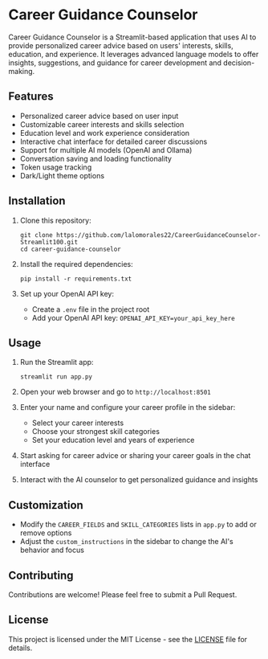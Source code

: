 # Career Guidance Counselor

Career Guidance Counselor is a Streamlit-based application that uses AI to provide personalized career advice based on users' interests, skills, education, and experience. It leverages advanced language models to offer insights, suggestions, and guidance for career development and decision-making.

## Features

- Personalized career advice based on user input
- Customizable career interests and skills selection
- Education level and work experience consideration
- Interactive chat interface for detailed career discussions
- Support for multiple AI models (OpenAI and Ollama)
- Conversation saving and loading functionality
- Token usage tracking
- Dark/Light theme options

## Installation

1. Clone this repository:
   ```
   git clone https://github.com/lalomorales22/CareerGuidanceCounselor-Streamlit100.git
   cd career-guidance-counselor
   ```

2. Install the required dependencies:
   ```
   pip install -r requirements.txt
   ```

3. Set up your OpenAI API key:
   - Create a `.env` file in the project root
   - Add your OpenAI API key: `OPENAI_API_KEY=your_api_key_here`

## Usage

1. Run the Streamlit app:
   ```
   streamlit run app.py
   ```

2. Open your web browser and go to `http://localhost:8501`

3. Enter your name and configure your career profile in the sidebar:
   - Select your career interests
   - Choose your strongest skill categories
   - Set your education level and years of experience

4. Start asking for career advice or sharing your career goals in the chat interface

5. Interact with the AI counselor to get personalized guidance and insights

## Customization

- Modify the `CAREER_FIELDS` and `SKILL_CATEGORIES` lists in `app.py` to add or remove options
- Adjust the `custom_instructions` in the sidebar to change the AI's behavior and focus

## Contributing

Contributions are welcome! Please feel free to submit a Pull Request.

## License

This project is licensed under the MIT License - see the [LICENSE](LICENSE) file for details.
